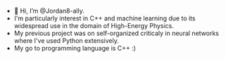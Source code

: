 - 👋 Hi, I’m @Jordan8-ally.
- I'm particularly interest in C++ and machine learning due to its widespread use in the domain of High-Energy Physics.
- My previous project was on self-organized criticaly in neural networks where I've used Python extensively.
- My go to programming language is C++ :)
